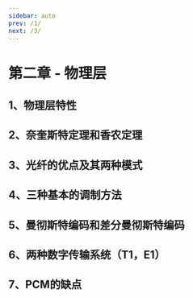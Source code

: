 ```yaml
---
sidebar: auto
prev: /1/
next: /3/
---
```

# 第二章 - 物理层

## 1、物理层特性

## 2、奈奎斯特定理和香农定理

## 3、光纤的优点及其两种模式

## 4、三种基本的调制方法

## 5、曼彻斯特编码和差分曼彻斯特编码

## 6、两种数字传输系统（T1，E1）

## 7、PCM的缺点